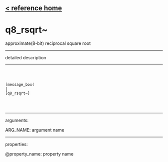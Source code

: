 [< reference home](ceammc_lib.html)
---

# q8_rsqrt~


approximate(8-bit) reciprocal square root

---

detailed description
<br>


---


```



[message_box(                                 
|
[q8_rsqrt~]


            
```

---
arguments:

ARG_NAME: argument name<br>

---
properties:

@property_name: property name<br>

